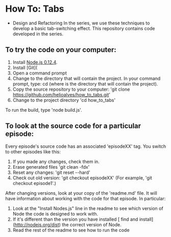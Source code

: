 How To: Tabs
============

* Design and Refactoring
In the series, we use these techniques to develop a basic tab-switching effect. This repository contains code developed in the series.

To try the code on your computer:
---------------------------------

1. Install [Node.js 0.12.4](http://nodejs.org/dist/v0.12.4/).
2. Install [Git](
3. Open a command prompt
4. Change to the directory that will contain the project. In your command prompt, type: cd <directory> (where <directory> is the directory that will contain the project).
5. Copy the source repository to your computer: 'git clone https://github.com/helioalves/how_to_tabs.git'
6. Change to the project directory 'cd how_to_tabs'

To run the build, type 'node build.js'.

To look at the source code for a particular episode:
----------------------------------------------------

Every episode's source code has an associated 'episodeXX' tag. You switch to other episodes like this:

1. If you made any changes, check them in.
2. Erase generated files 'git clean -fdx'
3. Reset any changes: 'git reset --hard'
4. Check out old version: 'git checkout episodeXX' (For example, 'git checkout episode1'.)

After changing versions, look at your copy of the 'readme.md' file. It will have information about working with the code for that episode. In particular:

1. Look at the "Install Nodes.js" line in the readme to see which version of Node the code is designed to work with.
2. If it's different than the version you have installed [ find and install] (http://nodejs.org/dist) the correct version of Node.
3. Read the rest of the readme to see how to run the code

